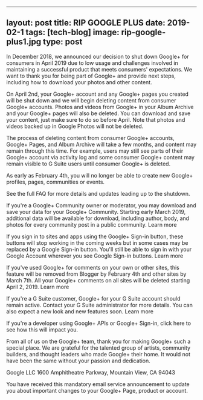 
---
layout: post
title: RIP GOOGLE PLUS 
date: 2019-02-1
tags: [tech-blog]
image: rip-google-plus1.jpg
type: post
---


In December 2018, we announced our decision to shut down Google+ for consumers in April 2019 due to low usage and challenges involved in maintaining a successful product that meets consumers' expectations. We want to thank you for being part of Google+ and provide next steps, including how to download your photos and other content.

On April 2nd, your Google+ account and any Google+ pages you created will be shut down and we will begin deleting content from consumer Google+ accounts. Photos and videos from Google+ in your Album Archive and your Google+ pages will also be deleted. You can download and save your content, just make sure to do so before April. Note that photos and videos backed up in Google Photos will not be deleted.

The process of deleting content from consumer Google+ accounts, Google+ Pages, and Album Archive will take a few months, and content may remain through this time. For example, users may still see parts of their Google+ account via activity log and some consumer Google+ content may remain visible to G Suite users until consumer Google+ is deleted.

As early as February 4th, you will no longer be able to create new Google+ profiles, pages, communities or events.

See the full FAQ for more details and updates leading up to the shutdown.

If you're a Google+ Community owner or moderator, you may download and save your data for your Google+ Community. Starting early March 2019, additional data will be available for download, including author, body, and photos for every community post in a public community. Learn more

If you sign in to sites and apps using the Google+ Sign-in button, these buttons will stop working in the coming weeks but in some cases may be replaced by a Google Sign-in button. You'll still be able to sign in with your Google Account wherever you see Google Sign-in buttons. Learn more

If you've used Google+ for comments on your own or other sites, this feature will be removed from Blogger by February 4th and other sites by March 7th. All your Google+ comments on all sites will be deleted starting April 2, 2019. Learn more

If you're a G Suite customer, Google+ for your G Suite account should remain active. Contact your G Suite administrator for more details. You can also expect a new look and new features soon. Learn more

If you're a developer using Google+ APIs or Google+ Sign-in, click here to see how this will impact you.

From all of us on the Google+ team, thank you for making Google+ such a special place. We are grateful for the talented group of artists, community builders, and thought leaders who made Google+ their home. It would not have been the same without your passion and dedication.

Google LLC 1600 Amphitheatre Parkway, Mountain View, CA 94043

You have received this mandatory email service announcement to update you about important changes to your Google+ Page, product or account.
